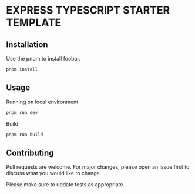 # EXPRESS TYPESCRIPT STARTER TEMPLATE

## Installation

Use the pnpm to install foobar.

```bash
pnpm install
```

## Usage

Running on local environment

```bash
pnpm run dev
```

Build

```bash
pnpm run build
```

## Contributing

Pull requests are welcome. For major changes, please open an issue first
to discuss what you would like to change.

Please make sure to update tests as appropriate.
